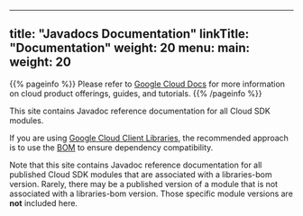 
---
title: "Javadocs Documentation"
linkTitle: "Documentation"
weight: 20
menu:
  main:
    weight: 20
---

{{% pageinfo %}}
Please refer to [Google Cloud Docs](https://cloud.google.com/java/docs) for more information on cloud product offerings, guides, and tutorials.
{{% /pageinfo %}}


This site contains Javadoc reference documentation for all Cloud SDK modules. 

If you are using [Google Cloud Client Libraries](https://cloud.google.com/apis/docs/client-libraries-explained), the recommended approach is to use the [BOM](https://cloud.google.com/java/docs/bom) to ensure dependency compatibility.

Note that this site contains Javadoc reference documentation for all published Cloud SDK modules that are associated with a libraries-bom version. Rarely, there may be a published version of a module that is not associated with a libraries-bom version. Those specific module versions are **not** included here.